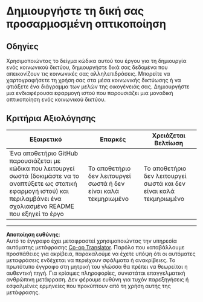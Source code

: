 <!--
CO_OP_TRANSLATOR_METADATA:
{
  "original_hash": "e56df4c0f49357e30ac8fc77aa439dd4",
  "translation_date": "2025-08-26T22:45:34+00:00",
  "source_file": "3-Data-Visualization/13-meaningful-visualizations/assignment.md",
  "language_code": "el"
}
-->
# Δημιουργήστε τη δική σας προσαρμοσμένη οπτικοποίηση

## Οδηγίες

Χρησιμοποιώντας το δείγμα κώδικα αυτού του έργου για τη δημιουργία ενός κοινωνικού δικτύου, δημιουργήστε δικά σας δεδομένα που απεικονίζουν τις κοινωνικές σας αλληλεπιδράσεις. Μπορείτε να χαρτογραφήσετε τη χρήση σας στα μέσα κοινωνικής δικτύωσης ή να φτιάξετε ένα διάγραμμα των μελών της οικογένειάς σας. Δημιουργήστε μια ενδιαφέρουσα εφαρμογή ιστού που παρουσιάζει μια μοναδική οπτικοποίηση ενός κοινωνικού δικτύου.

## Κριτήρια Αξιολόγησης

Εξαιρετικό | Επαρκές | Χρειάζεται Βελτίωση
--- | --- | --- |
Ένα αποθετήριο GitHub παρουσιάζεται με κώδικα που λειτουργεί σωστά (δοκιμάστε να το αναπτύξετε ως στατική εφαρμογή ιστού) και περιλαμβάνει ένα σχολιασμένο README που εξηγεί το έργο | Το αποθετήριο δεν λειτουργεί σωστά ή δεν είναι καλά τεκμηριωμένο | Το αποθετήριο δεν λειτουργεί σωστά και δεν είναι καλά τεκμηριωμένο

---

**Αποποίηση ευθύνης**:  
Αυτό το έγγραφο έχει μεταφραστεί χρησιμοποιώντας την υπηρεσία αυτόματης μετάφρασης [Co-op Translator](https://github.com/Azure/co-op-translator). Παρόλο που καταβάλλουμε προσπάθειες για ακρίβεια, παρακαλούμε να έχετε υπόψη ότι οι αυτόματες μεταφράσεις ενδέχεται να περιέχουν σφάλματα ή ανακρίβειες. Το πρωτότυπο έγγραφο στη μητρική του γλώσσα θα πρέπει να θεωρείται η αυθεντική πηγή. Για κρίσιμες πληροφορίες, συνιστάται επαγγελματική ανθρώπινη μετάφραση. Δεν φέρουμε ευθύνη για τυχόν παρεξηγήσεις ή εσφαλμένες ερμηνείες που προκύπτουν από τη χρήση αυτής της μετάφρασης.
